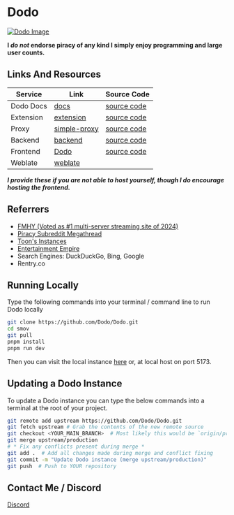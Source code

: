 # Dodo
[![Dodo Image](.github/Dodo.png)](https://docs.pstream.org)  

**I *do not* endorse piracy of any kind I simply enjoy programming and large user counts.**

## Links And Resources
| Service        | Link                                                             | Source Code                                              |
|----------------|------------------------------------------------------------------|----------------------------------------------------------|
| Dodo Docs | [docs](https://docs.pstream.org)                          | [source code](https://github.com/Dodo/docs)        |
| Extension      | [extension](https://docs.pstream.org/extension)                | [source code](https://github.com/Dodo/browser-ext) |
| Proxy          | [simple-proxy](https://docs.pstream.org/proxy)              | [source code](https://github.com/Dodo/sudo-proxy)  |             
| Backend        | [backend](https://server.fifthwit.net)                    | [source code](https://github.com/Dodo/backend)     |
| Frontend       | [Dodo](https://docs.pstream.org/instances)                | [source code](https://github.com/Dodo/Dodo)        |
| Weblate        | [weblate](https://weblate.pstream.org)         | |

***I provide these if you are not able to host yourself, though I do encourage hosting the frontend.***


## Referrers
- [FMHY (Voted as #1 multi-server streaming site of 2024)](https://fmhy.net)
- [Piracy Subreddit Megathread](https://www.reddit.com/r/Piracy/s/iymSloEpXn)
- [Toon's Instances](https://erynith.github.io/movie-web-instances)
- [Entertainment Empire](https://discord.gg/8NSDNEMfja)
- Search Engines: DuckDuckGo, Bing, Google
- Rentry.co


## Running Locally
Type the following commands into your terminal / command line to run Dodo locally
```bash
git clone https://github.com/Dodo/Dodo.git
cd smov
git pull
pnpm install
pnpm run dev
```
Then you can visit the local instance [here](http://localhost:5173) or, at local host on port 5173.


## Updating a Dodo Instance
To update a Dodo instance you can type the below commands into a terminal at the root of your project.
```bash
git remote add upstream https://github.com/Dodo/Dodo.git
git fetch upstream # Grab the contents of the new remote source
git checkout <YOUR_MAIN_BRANCH>  # Most likely this would be `origin/production`
git merge upstream/production
# * Fix any conflicts present during merge *
git add .  # Add all changes made during merge and conflict fixing
git commit -m "Update Dodo instance (merge upstream/production)"
git push  # Push to YOUR repository
```


## Contact Me / Discord
[Discord](https://discord.gg/7z6znYgrTG)

